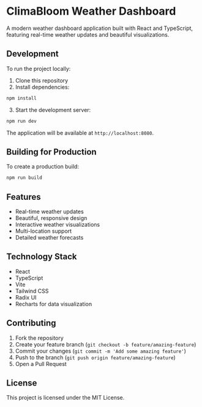 # ClimaBloom Weather Dashboard

A modern weather dashboard application built with React and TypeScript, featuring real-time weather updates and beautiful visualizations.

## Development

To run the project locally:

1. Clone this repository
2. Install dependencies:
```bash
npm install
```
3. Start the development server:
```bash
npm run dev
```

The application will be available at `http://localhost:8080`.

## Building for Production

To create a production build:

```bash
npm run build
```

## Features

- Real-time weather updates
- Beautiful, responsive design
- Interactive weather visualizations
- Multi-location support
- Detailed weather forecasts

## Technology Stack

- React
- TypeScript
- Vite
- Tailwind CSS
- Radix UI
- Recharts for data visualization

## Contributing

1. Fork the repository
2. Create your feature branch (`git checkout -b feature/amazing-feature`)
3. Commit your changes (`git commit -m 'Add some amazing feature'`)
4. Push to the branch (`git push origin feature/amazing-feature`)
5. Open a Pull Request

## License

This project is licensed under the MIT License.
